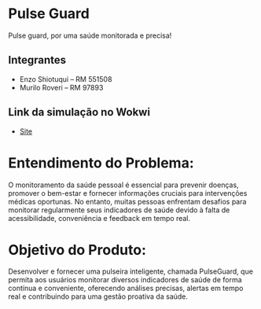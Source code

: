 
# Pulse Guard
Pulse guard, por uma saúde monitorada e precisa!

## Integrantes
- Enzo Shiotuqui  – RM 551508
- Murilo Roveri – RM 97893


## Link da simulação no Wokwi

- [Site](https://wokwi.com/projects/382736295727498241)

# Entendimento do Problema:
O monitoramento da saúde pessoal é essencial para prevenir doenças, promover o bem-estar e fornecer informações cruciais para intervenções médicas oportunas. No entanto, muitas pessoas enfrentam desafios para monitorar regularmente seus indicadores de saúde devido à falta de acessibilidade, conveniência e feedback em tempo real.


# Objetivo do Produto:
Desenvolver e fornecer uma pulseira inteligente, chamada PulseGuard, que permita aos usuários monitorar diversos indicadores de saúde de forma contínua e conveniente, oferecendo análises precisas, alertas em tempo real e contribuindo para uma gestão proativa da saúde.
